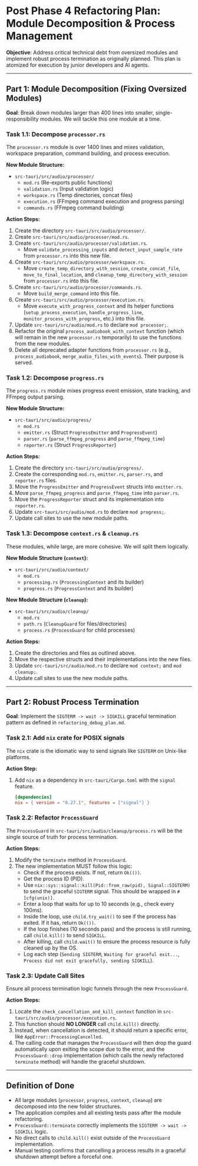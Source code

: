 # Post Phase 4 Refactoring Plan: Module Decomposition & Process Management

**Objective**: Address critical technical debt from oversized modules and implement robust process termination as originally planned. This plan is atomized for execution by junior developers and AI agents.

---

## Part 1: Module Decomposition (Fixing Oversized Modules)

**Goal**: Break down modules larger than 400 lines into smaller, single-responsibility modules. We will tackle this one module at a time.

### Task 1.1: Decompose `processor.rs`

The `processor.rs` module is over 1400 lines and mixes validation, workspace preparation, command building, and process execution.

**New Module Structure:**
- `src-tauri/src/audio/processor/`
  - `mod.rs` (Re-exports public functions)
  - `validation.rs` (Input validation logic)
  - `workspace.rs` (Temp directories, concat files)
  - `execution.rs` (FFmpeg command execution and progress parsing)
  - `commands.rs` (FFmpeg command building)

**Action Steps:**
1.  Create the directory `src-tauri/src/audio/processor/`.
2.  Create `src-tauri/src/audio/processor/mod.rs`.
3.  Create `src-tauri/src/audio/processor/validation.rs`.
    -   Move `validate_processing_inputs` and `detect_input_sample_rate` from `processor.rs` into this new file.
4.  Create `src-tauri/src/audio/processor/workspace.rs`.
    -   Move `create_temp_directory_with_session`, `create_concat_file`, `move_to_final_location`, and `cleanup_temp_directory_with_session` from `processor.rs` into this file.
5.  Create `src-tauri/src/audio/processor/commands.rs`.
	-   Move `build_merge_command` into this file.
6.  Create `src-tauri/src/audio/processor/execution.rs`.
    -   Move `execute_with_progress_context` and its helper functions (`setup_process_execution`, `handle_progress_line`, `monitor_process_with_progress`, etc.) into this file.
7.  Update `src-tauri/src/audio/mod.rs` to declare `mod processor;`.
8.  Refactor the original `process_audiobook_with_context` function (which will remain in the new `processor.rs` temporarily) to use the functions from the new modules.
9.  Delete all deprecated adapter functions from `processor.rs` (e.g., `process_audiobook`, `merge_audio_files_with_events`). Their purpose is served.

### Task 1.2: Decompose `progress.rs`

The `progress.rs` module mixes progress event emission, state tracking, and FFmpeg output parsing.

**New Module Structure:**
- `src-tauri/src/audio/progress/`
  - `mod.rs`
  - `emitter.rs` (Struct `ProgressEmitter` and `ProgressEvent`)
  - `parser.rs` (`parse_ffmpeg_progress` and `parse_ffmpeg_time`)
  - `reporter.rs` (Struct `ProgressReporter`)

**Action Steps:**
1.  Create the directory `src-tauri/src/audio/progress/`.
2.  Create the corresponding `mod.rs`, `emitter.rs`, `parser.rs`, and `reporter.rs` files.
3.  Move the `ProgressEmitter` and `ProgressEvent` structs into `emitter.rs`.
4.  Move `parse_ffmpeg_progress` and `parse_ffmpeg_time` into `parser.rs`.
5.  Move the `ProgressReporter` struct and its implementation into `reporter.rs`.
6.  Update `src-tauri/src/audio/mod.rs` to declare `mod progress;`.
7.  Update call sites to use the new module paths.

### Task 1.3: Decompose `context.rs` & `cleanup.rs`

These modules, while large, are more cohesive. We will split them logically.

**New Module Structure (`context`):**
- `src-tauri/src/audio/context/`
  - `mod.rs`
  - `processing.rs` (`ProcessingContext` and its builder)
  - `progress.rs` (`ProgressContext` and its builder)

**New Module Structure (`cleanup`):**
- `src-tauri/src/audio/cleanup/`
  - `mod.rs`
  - `path.rs` (`CleanupGuard` for files/directories)
  - `process.rs` (`ProcessGuard` for child processes)

**Action Steps:**
1.  Create the directories and files as outlined above.
2.  Move the respective structs and their implementations into the new files.
3.  Update `src-tauri/src/audio/mod.rs` to declare `mod context;` and `mod cleanup;`.
4.  Update call sites to use the new module paths.

---

## Part 2: Robust Process Termination

**Goal**: Implement the `SIGTERM -> wait -> SIGKILL` graceful termination pattern as defined in `refactoring_debug_plan.md`.

### Task 2.1: Add `nix` crate for POSIX signals

The `nix` crate is the idiomatic way to send signals like `SIGTERM` on Unix-like platforms.

**Action Step:**
1.  Add `nix` as a dependency in `src-tauri/Cargo.toml` with the `signal` feature.
    ```toml
    [dependencies]
    nix = { version = "0.27.1", features = ["signal"] }
    ```

### Task 2.2: Refactor `ProcessGuard`

The `ProcessGuard` in `src-tauri/src/audio/cleanup/process.rs` will be the single source of truth for process termination.

**Action Steps:**
1.  Modify the `terminate` method in `ProcessGuard`.
2.  The new implementation MUST follow this logic:
    -   Check if the process exists. If not, return `Ok(())`.
    -   Get the process ID (PID).
    -   Use `nix::sys::signal::kill(Pid::from_raw(pid), Signal::SIGTERM)` to send the graceful `SIGTERM` signal. This should be wrapped in `#[cfg(unix)]`.
    -   Enter a loop that waits for up to 10 seconds (e.g., check every 100ms).
    -   Inside the loop, use `child.try_wait()` to see if the process has exited. If it has, return `Ok(())`.
    -   If the loop finishes (10 seconds pass) and the process is still running, call `child.kill()` to send `SIGKILL`.
    -   After killing, call `child.wait()` to ensure the process resource is fully cleaned up by the OS.
    -   Log each step (`Sending SIGTERM`, `Waiting for graceful exit...`, `Process did not exit gracefully, sending SIGKILL`).

### Task 2.3: Update Call Sites

Ensure all process termination logic funnels through the new `ProcessGuard`.

**Action Steps:**
1.  Locate the `check_cancellation_and_kill_context` function in `src-tauri/src/audio/processor/execution.rs`.
2.  This function should **NO LONGER** call `child.kill()` directly.
3.  Instead, when cancellation is detected, it should return a specific error, like `AppError::ProcessingCancelled`.
4.  The calling code that manages the `ProcessGuard` will then drop the guard automatically upon exiting the scope due to the error, and the `ProcessGuard::drop` implementation (which calls the newly refactored `terminate` method) will handle the graceful shutdown.

---

## Definition of Done

-   All large modules (`processor`, `progress`, `context`, `cleanup`) are decomposed into the new folder structures.
-   The application compiles and all existing tests pass after the module refactoring.
-   `ProcessGuard::terminate` correctly implements the `SIGTERM -> wait -> SIGKILL` logic.
-   No direct calls to `child.kill()` exist outside of the `ProcessGuard` implementation.
-   Manual testing confirms that cancelling a process results in a graceful shutdown attempt before a forceful one. 